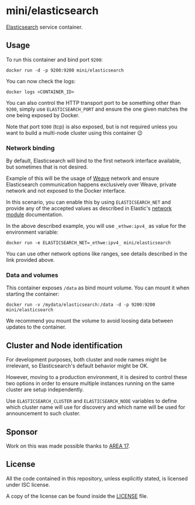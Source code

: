 # mini/elasticsearch

[Elasticsearch](http://www.elasticsearch.org/) service container.

## Usage

To run this container and bind port `9200`:

```
docker run -d -p 9200:9200 mini/elasticsearch
```

You can now check the logs:

```
docker logs <CONTAINER_ID>
```

You can also control the HTTP transport port to be something other than
`9200`, simply use `ELASTICSEARCH_PORT` and ensure the one given matches
the one being exposed by Docker.

Note that port `9300` (tcp) is also exposed, but is not required unless you
want to build a multi-node cluster using this container :wink:

### Network binding

By default, Elasticsearch will bind to the first network interface available,
but sometimes that is not desired.

Example of this will be the usage of [Weave](http://weave.works/) network and
ensure Elasticsearch communication happens exclusively over Weave, private
network and not exposed to the Docker interface.

In this scenario, you can enable this by using `ELASTICSEARCH_NET` and provide
any of the accepted values as described in Elastic's [network module](https://www.elastic.co/guide/en/elasticsearch/reference/current/modules-network.html#network-interface-values)
documentation.

In the above described example, you will use `_ethwe:ipv4_` as value for the
environment variable:

```
docker run -e ELASTICSEARCH_NET=_ethwe:ipv4_ mini/elasticsearch
```

You can use other network options like ranges, see details described in the
link provided above.

### Data and volumes

This container exposes `/data` as bind mount volume. You can mount it when
starting the container:

```
docker run -v /mydata/elasticsearch:/data -d -p 9200:9200 mini/elasticsearch
```

We recommend you mount the volume to avoid loosing data between updates to
the container.

## Cluster and Node identification

For development purposes, both cluster and node names might be irrelevant, so
Elasticsearch's default behavior might be OK.

However, moving to a production environment, it is desired to control these
two options in order to ensure multiple instances running on the same cluster
are setup independently.

Use `ELASTICSEARCH_CLUSTER` and `ELASTICSEARCH_NODE` variables to define
which cluster name will use for discovery and which name will be used for
announcement to such cluster.

## Sponsor

Work on this was made possible thanks to [AREA 17](http://www.area17.com).

## License

All the code contained in this repository, unless explicitly stated, is
licensed under ISC license.

A copy of the license can be found inside the [LICENSE](LICENSE) file.
